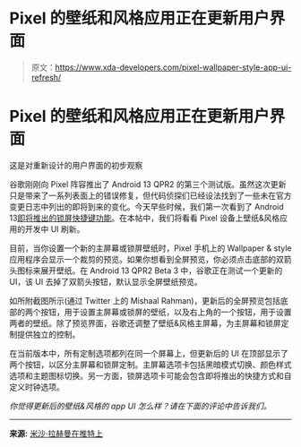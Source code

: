 # Pixel 的壁纸和风格应用正在更新用户界面

> 原文：<https://www.xda-developers.com/pixel-wallpaper-style-app-ui-refresh/>

# Pixel 的壁纸和风格应用正在更新用户界面

这是对重新设计的用户界面的初步观察

谷歌刚刚向 Pixel 阵容推出了 Android 13 QPR2 的第三个测试版。虽然这次更新只是带来了一系列表面上的错误修复，但代码侦探们已经设法找到了一些未在官方变更日志中列出的即将到来的变化。今天早些时候，我们第一次看到了 Android 13[即将推出的锁屏快捷键功能](https://www.xda-developers.com/google-custom-lock-screen-shortcuts-android-13-qpr-2-beta-3/)。在本帖中，我们将看看 Pixel 设备上壁纸&风格应用的开发中 UI 刷新。

目前，当你设置一个新的主屏幕或锁屏壁纸时，Pixel 手机上的 Wallpaper & style 应用程序会显示一个裁剪的预览。如果你想看到全屏预览，你必须点击底部的双箭头图标来展开壁纸。在 Android 13 QPR2 Beta 3 中，谷歌正在测试一个更新的 UI，该 UI 去掉了双箭头按钮，默认显示全屏壁纸预览。

如所附截图所示(通过 Twitter 上的 Mishaal Rahman)，更新后的全屏预览包括底部的两个按钮，用于设置主屏幕或锁屏的壁纸，以及右上角的一个按钮，用于设置两者的壁纸。除了预览界面，谷歌还调整了壁纸&风格主屏幕，为主屏幕和锁屏定制提供独立的控制。

在当前版本中，所有定制选项都列在同一个屏幕上，但更新后的 UI 在顶部显示了两个按钮，以区分主屏幕和锁屏定制。主屏幕选项卡包括黑暗模式切换、颜色样式选项和主题图标切换。另一方面，锁屏选项卡可能会包含即将推出的快捷方式和自定义时钟选项。

*你觉得更新后的壁纸&风格的 app UI 怎么样？请在下面的评论中告诉我们。*

* * *

**来源:** [米沙·拉赫曼在推特上](https://twitter.com/MishaalRahman/status/1620886314668412929)